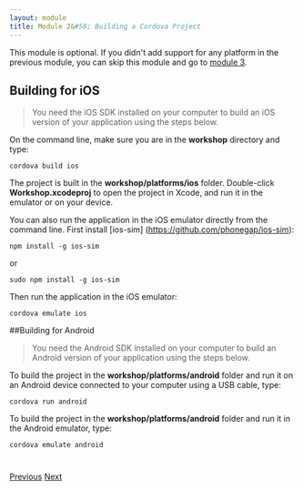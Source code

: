```yaml
---
layout: module
title: Module 2&#58; Building a Cordova Project
---
```


This module is optional. If you didn't add support for any platform in the previous module, you can skip this module 
and go to [module 3](setup-files.html).

## Building for iOS

> You need the iOS SDK installed on your computer to build an iOS version of your application 
using the steps below.

On the command line, make sure you are in the **workshop** directory and type:

```
cordova build ios
```

The project is built in the **workshop/platforms/ios** folder. Double-click **Workshop.xcodeproj** to open the project
 in Xcode, and run it in the emulator or on your device.

You can also run the application in the iOS emulator directly from the command line. First install [ios-sim]
(https://github.com/phonegap/ios-sim):

```
npm install -g ios-sim
```

or

```
sudo npm install -g ios-sim
```

Then run the application in the iOS emulator:

```
cordova emulate ios
```

##Building for Android

> You need the Android SDK installed on your computer to build an Android version of your 
application using the steps below.

To build the project in the **workshop/platforms/android** folder and run it on an Android device connected to your 
computer using a USB cable, type:

```
cordova run android
```

To build the project in the **workshop/platforms/android** folder and run it in the Android emulator, type:

```
cordova emulate android
```

<div class="row" style="margin-top:40px;">
<div class="col-sm-12">
<a href="create-cordova-project.html" class="btn btn-default"><i class="glyphicon glyphicon-chevron-left"></i> 
Previous</a>
<a href="setup-files.html" class="btn btn-default pull-right">Next <i class="glyphicon glyphicon-chevron-right"></i></a>
</div>
</div>


